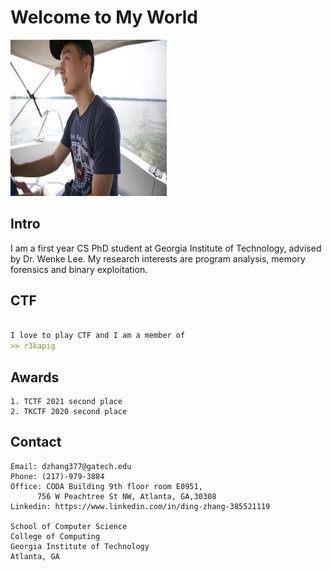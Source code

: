 # Welcome to My World

<a href="url"><img src="https://github.com/dzhang20/DingZhang/blob/main/docs/img/self2.JPG?raw=true" height="250" width="250" ></a>

## Intro

I am a first year CS PhD student at Georgia Institute of Technology, advised by Dr. Wenke Lee. My research interests are program analysis, memory forensics and binary exploitation.


## CTF

```markdown

I love to play CTF and I am a member of 
>> r3kapig
```


## Awards
```language
1. TCTF 2021 second place
2. TKCTF 2020 second place
```
## Contact

```
Email: dzhang377@gatech.edu
Phone: (217)-979-3884
Office: CODA Building 9th floor room E0951,
	  756 W Peachtree St NW, Atlanta, GA,30308
Linkedin: https://www.linkedin.com/in/ding-zhang-385521119

School of Computer Science 
College of Computing 
Georgia Institute of Technology
Atlanta, GA
```

